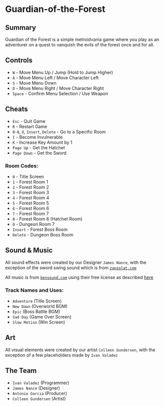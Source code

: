 # Guardian-of-the-Forest

## Summary
Guardian of the Forest is a simple metroidvania game where you play as an adventurer on a quest to vanquish the evils of the forest once and for all.

## Controls
* `W` - Move Menu Up / Jump (Hold to Jump Higher)
* `A` - Move Menu Left / Move Character Left
* `S` - Move Menu Down
* `D` - Move Menu Right / Move Character Right
* `Space` - Confirm Menu Selection / Use Weapon

## Cheats
* `Esc` - Quit Game
* `R` - Restart Game
* `0-8`, `O`, `Insert`, `Delete` - Go to a Specific Room
* `I` - Become Invulnerable
* `K` - Increase Key Amount by 1
* `Page Up` - Get the Hatchet
* `Page Down` - Get the Sword

### Room Codes:
* `0` - Title Screen
* `1` - Forest Room 1
* `2` - Forest Room 2
* `3` - Forest Room 3
* `4` - Forest Room 4
* `5` - Forest Room 5
* `6` - Forest Room 6
* `7` - Forest Room 7
* `8` - Forest Room 8 (Hatchet Room)
* `O` - Dungeon Room 7
* `Insert` - Forest Boss Room
* `Delete` - Dungeon Boss Room

## Sound & Music
All sound effects were created by our Designer `James Nance`, with the exception of the sword swing sound which is from [`zapsplat.com`](https://www.zapsplat.com/)

All music is from [`bensound.com`](https://www.bensound.com/) using their free license as described [here](https://www.bensound.com/licensing)

### Track Names and Uses:
* `Adventure` (Title Screen)
* `New Dawn` (Overworld BGM)
* `Epic` (Boss Battle BGM)
* `Sad Day` (Game Over Screen)
* `Slow Motion` (Win Screen)

## Art
All visual elements were created by our artist `Colleen Gundersen`, with the exception of a few placeholders made by `Ivan Valadez`

## The Team
* `Ivan Valadez` (Programmer)
* `James Nance` (Designer)
* `Antonio Garcia` (Producer)
* `Colleen Gundersen` (Artist)